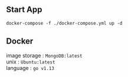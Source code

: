 ## Start App
```docker-compose -f ./docker-compose.yml up -d```

## Docker
image storage : `MongoDB:latest`\
unix : `Ubuntu:latest`\
language : `go v1.13`

